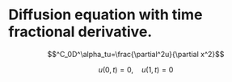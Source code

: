# **Diffusion equation** with time fractional derivative.

```math
^C_0D^\alpha_tu=\frac{\partial^2u}{\partial x^2}
```
```math
u(0, t)=0,\quad u(1, t)=0
```